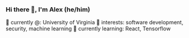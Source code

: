 ### Hi there 👋, I'm Alex (he/him)

 📍 currently @: University of Virginia
🔭 interests: software development, security, machine learning
🌱 currently learning: React, Tensorflow

